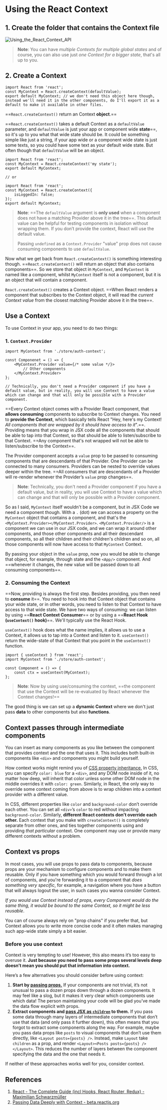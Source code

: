 # Using the React Context

## 1. Create the folder that contains the Context file

![Using_the_React_Context_API](..\img\Using_the_React_Context_API.jpg)

> **Note**: You can have _multiple Contexts for multiple global states_ and of course, you can also use just _one Context for a bigger state_, that's all up to you.

## 2. Create a Context

```react
import React from 'react';
const MyContext = React.createContext(defaultValue);
export default MyContext; // we don't need this object here though, instead we'll need it in the other components, do I'll export it as a default to make it available in other files.
```

==`React.createContext()` return an Context **object**.==

==`React.createContext()` takes a default Context as a `defaultValue` parameter, and `defaultValue` is just your app or component wide **state**==, so it's up to you what that wide state should be. It could be something simple like just a string, if your app wide or a component wide state is just some texts, so you could have some text as your default wide state. But often though that `defaultValue` will be an object.

```react
import React from 'react';
const MyContext = React.createContext('my state');
export default MyContext;

// or

import React from 'react';
const MyContext = React.createContext({
    isLoggedIn: false;
});
export default MyContext;
```

> **Note**: ==The `defaultValue` argument is **only used** when a component does not have a matching Provider above it in the tree==. This default value can be helpful for testing components in isolation without wrapping them. If you don’t provide the context, React will use the default value.
>
> Passing `undefined` as a `Context.Provider` "value" prop does not cause consuming components to use `defaultValue`.

Now what we get back from `React.createContext()` is something interesting though. ==`React.createContext()` will return an object that also contains components==. So we store that object in `MyContext`, and `MyContext` is named like a component, whilst `MyContext` itself is not a component, but it is an object that will contain a component.

`React.createContext()` creates a Context object. ==When React renders a component that subscribes to the Context object, it will read the _current Context value_ from the closest matching Provider above it in the tree==.

## Use a Context

To use Context in your app, you need to do two things:

### 1. `Context.Provider`

```react
import MyContext from './store/auth-context';

const Componenet = () => {
    <MyContext.Provider value={/* some value */}>
        // Other components
    </MyContext.Provider>
};

// Technically, you don't need a Provider component if you have a default value, but in reality, you will use Context to have a value which can change and that will only be possible with a Provider component.
```

==Every Context object comes with a Provider React component, that **allows consuming** components to subscribe to Context changes. You need to **provide the Context**, which basically tells React "Hey, here's my Context! _All components that are wrapped by it should have access to it_".==. Providing means that you wrap in JSX code all the components that should be able to tap into that Context, so that should be able to listen/subscribe to that Context. ==Any component that's not wrapped will not be able to listen/subscribe to the Context==.

The Provider component accepts a `value` prop to be passed to consuming components that are descendants of that Provider. One Provider can be connected to many consumers. Providers can be nested to override values deeper within the tree. ==All consumers that are descendants of a Provider will re-render whenever the Provider’s `value` prop changes==.

> **Note**: Technically, you don't need a Provider component if you have a default value, but in reality, you will use Context to have a value which can change and that will only be possible with a Provider component.

So as I said, `MyContext` itself wouldn't be a component, but in JSX Code we need a component though. With a `.` (dot) we can access a property on the `MyContext` object that contains a component, and that's the `<MyContext.Provider></MyContext.Provider>`. `<MyContext.Provider/>` is a component we can use in our JSX code, and we can wrap it around other components, and those other components and all their descendant components, so all their children and their children's children and so on, all those components will now have access to that `MyContext` Context.

By passing your object in the `value` prop, now you would be able to change that object, for example, through state and the `<App/>` component. And ==whenever it changes, the new value will be passed down to all consuming components==.

### 2. Consuming the Context

==Now, providing is always the first step. Besides providing, you then need to **consume** it==. You need to hook into that Context object that contains your wide state, or in other words, you need to listen to that Context to have access to that wide state. We have two ways of consuming: we can listen by using ==**React Context Consumer**== or by using a ==**React Hook (`useContext()` hook)**==. We'll typically use the React Hook.

`useContext()` hook does what the name implies, it allows us to use a Context, it allows us to tap into a Context and listen to it. `useContext()` return the wide-state of that Context that you point in the `useContext()` function.

```react
import { useContext } from 'react';
import MyContext from './store/auth-context';

const Component = () => {
    const ctx = useContext(MyContext);
};
```

> **Note**: Now by using use/consuming the context, ==the component that use the Context will be re-evaluated by React whenever the Context changes!==

The good thing is we can set up a **dynamic Context** where we don't just pass **data** to other components but also **functions**.

## Context passes through intermediate components

You can insert as many components as you like between the component that provides context and the one that uses it. This includes both built-in components like `<div>` and components you might build yourself.

How context works might remind you of [CSS property inheritance.](https://developer.mozilla.org/en-US/docs/Web/CSS/inheritance) In CSS, you can specify `color: blue` for a `<div>`, and any DOM node inside of it, no matter how deep, will inherit that color unless some other DOM node in the middle overrides it with `color: green`. Similarly, in React, the only way to override some context coming from above is to wrap children into a context provider with a different value.

In CSS, different properties like `color` and `background-color` don’t override each other. You can set all `<div>`’s `color` to red without impacting `background-color`. Similarly, **different React contexts don’t override each other.** Each context that you make with `createContext()` is completely separate from other ones, and ties together components using and providing _that particular_ context. One component may use or provide many different contexts without a problem.

## Context vs props

In most cases, you will use props to pass data to components, because props are your mechanism to configure components and to make them reusable. Only if you have something which you would forward through a lot of components, and you're forwarding it to a component that _does something very specific_, for example, a navigation where you have a button that will always logout the user, in such cases you wanna consider Context.

_If you would use Context instead of props, every Component would do the same thing, it would be bound to the same Context, so it might be less reusable_.

You can of course always rely on "prop chains" if you prefer that, but Context allows you to write more concise code and it often makes managing such app-wide state simply a bit easier.

### Before you use context

Context is very tempting to use! However, this also means it’s too easy to overuse it. **Just because you need to pass some props several levels deep doesn’t mean you should put that information into context.**

Here’s a few alternatives you should consider before using context:

1. **Start by [passing props.](https://beta.reactjs.org/learn/passing-props-to-a-component)** If your components are not trivial, it’s not unusual to pass a dozen props down through a dozen components. It may feel like a slog, but it makes it very clear which components use which data! The person maintaining your code will be glad you’ve made the data flow explicit with props.
2. **Extract components and [pass JSX as `children`](https://beta.reactjs.org/learn/passing-props-to-a-component#passing-jsx-as-children) to them.** If you pass some data through many layers of intermediate components that don’t use that data (and only pass it further down), this often means that you forgot to extract some components along the way. For example, maybe you pass data props like `posts` to visual components that don’t use them directly, like `<Layout posts={posts} />`. Instead, make `Layout` take `children` as a prop, and render `<Layout><Posts posts={posts} /></Layout>`. This reduces the number of layers between the component specifying the data and the one that needs it.

If neither of these approaches works well for you, consider context.

## References

1. [React - The Complete Guide (incl Hooks, React Router, Redux) - Maximilian Schwarzmüller](https://www.udemy.com/course/react-the-complete-guide-incl-redux/)
1. [Passing Data Deeply with Context - beta.reactjs.org](https://beta.reactjs.org/learn/passing-data-deeply-with-context)
